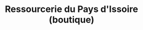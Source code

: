 ---
title: "Ressourcerie du Pays d'Issoire (boutique)"
url: /issoire/ressourcerie-du-pays-dissoire-boutique/
shop: charité
---